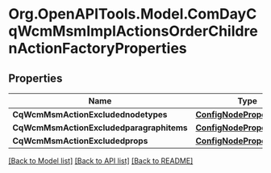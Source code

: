 # Org.OpenAPITools.Model.ComDayCqWcmMsmImplActionsOrderChildrenActionFactoryProperties
## Properties

Name | Type | Description | Notes
------------ | ------------- | ------------- | -------------
**CqWcmMsmActionExcludednodetypes** | [**ConfigNodePropertyArray**](ConfigNodePropertyArray.md) |  | [optional] 
**CqWcmMsmActionExcludedparagraphitems** | [**ConfigNodePropertyArray**](ConfigNodePropertyArray.md) |  | [optional] 
**CqWcmMsmActionExcludedprops** | [**ConfigNodePropertyArray**](ConfigNodePropertyArray.md) |  | [optional] 

[[Back to Model list]](../README.md#documentation-for-models) [[Back to API list]](../README.md#documentation-for-api-endpoints) [[Back to README]](../README.md)

